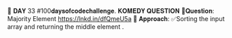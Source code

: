 📌 𝐃𝐀𝐘 33 #100𝐝𝐚𝐲𝐬𝐨𝐟𝐜𝐨𝐝𝐞𝐜𝐡𝐚𝐥𝐥𝐞𝐧𝐠𝐞.
𝐊𝐎𝐌𝐄𝐃𝐘 𝐐𝐔𝐄𝐒𝐓𝐈𝐎𝐍
📌𝐐𝐮𝐞𝐬𝐭𝐢𝐨𝐧: Majority Element
https://lnkd.in/dfQmeU5a
📌 𝐀𝐩𝐩𝐫𝐨𝐚𝐜𝐡:
✅Sorting the input array and returning the middle element .
